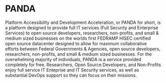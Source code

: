 # PANDA
Platform Accessibility and Development Acceleration, or PANDA for short, is a platform designed to provide full IT services (Full Security and Enterprise Services) to open source developers, researchers, non-profits, and small &amp; medium sized businesses on the worlds first FEDRAMP HISEC certified open source datacenter designed to allow for maximum collaborative efforts between Federal Governments &amp; Agencies, open source developers, researchers, non-profits, and small &amp; medium sized businesses.  For the overwhelming majority of individuals, PANDA is a service provided completely for free. Researchers, Open Source Developers, and Non-Profits enjoy full service IT Enteprise and IT Security services, as well as substantial DevOps support so they can focus on their missions.
